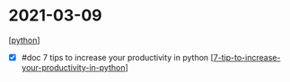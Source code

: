 # 2021-03-09

[[python]]
- [x] #doc 7 tips to increase your productivity in python [[7-tip-to-increase-your-productivity-in-python]]


[//begin]: # "Autogenerated link references for markdown compatibility"
[python]: ../../../../devops/2-code/learning/language/python/python.md "Python"
[7-tip-to-increase-your-productivity-in-python]: ../../../../devops/2-code/learning/7-tip-to-increase-your-productivity-in-python.md "7-tip-to-increase-your-productivity-in-python"
[//end]: # "Autogenerated link references"